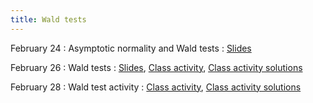 ```yaml
---
title: Wald tests
---
```


February 24
: Asymptotic normality and Wald tests
  : [Slides](https://sta711-s25.github.io/slides/lecture_15.pdf)
      
February 26
: Wald tests
  : [Slides](https://sta711-s25.github.io/slides/lecture_16.pdf), [Class activity](https://sta711-s25.github.io/class_activities/ca_lecture_16.html), [Class activity solutions](https://sta711-s25.github.io/class_activities/ca_lecture_16_solutions.html)

February 28
: Wald test activity
  : [Class activity](https://sta711-s25.github.io/class_activities/ca_lecture_17.html), [Class activity solutions](https://sta711-s25.github.io/class_activities/ca_lecture_17_solutions.html)